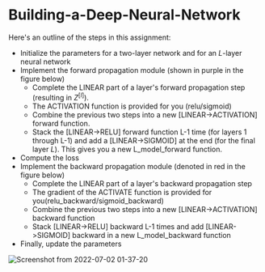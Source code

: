 # Building-a-Deep-Neural-Network

Here's an outline of the steps in this assignment:
- Initialize the parameters for a two-layer network and for an $L$-layer neural network
- Implement the forward propagation module (shown in purple in the figure below)
     - Complete the LINEAR part of a layer's forward propagation step (resulting in $Z^{[l]}$).
     - The ACTIVATION function is provided for you (relu/sigmoid)
     - Combine the previous two steps into a new [LINEAR->ACTIVATION] forward function.
     - Stack the [LINEAR->RELU] forward function L-1 time (for layers 1 through L-1) and add a [LINEAR->SIGMOID] at the end (for the final layer $L$). This gives you a new L_model_forward function.
- Compute the loss
- Implement the backward propagation module (denoted in red in the figure below)
    - Complete the LINEAR part of a layer's backward propagation step
    - The gradient of the ACTIVATE function is provided for you(relu_backward/sigmoid_backward) 
    - Combine the previous two steps into a new [LINEAR->ACTIVATION] backward function
    - Stack [LINEAR->RELU] backward L-1 times and add [LINEAR->SIGMOID] backward in a new L_model_backward function
- Finally, update the parameters

![Screenshot from 2022-07-02 01-37-20](https://user-images.githubusercontent.com/43299699/176977829-a9f6fb62-12b4-47b4-bd6d-7de0d6609d68.png)

